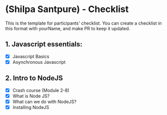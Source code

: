 # (Shilpa Santpure) - Checklist
This is the template for participants' checklist. You can create a checklist in this format with yourName, and make PR to keep it updated.

## 1. Javascript essentials:

- [x] Javascript Basics
- [x] Asynchronous Javascript

 ## 2. Intro to NodeJS
- [x] Crash course (Module 2-8)
- [x] What is Node JS?
- [x] What can we do with NodeJS?
- [x] Installing NodeJS
